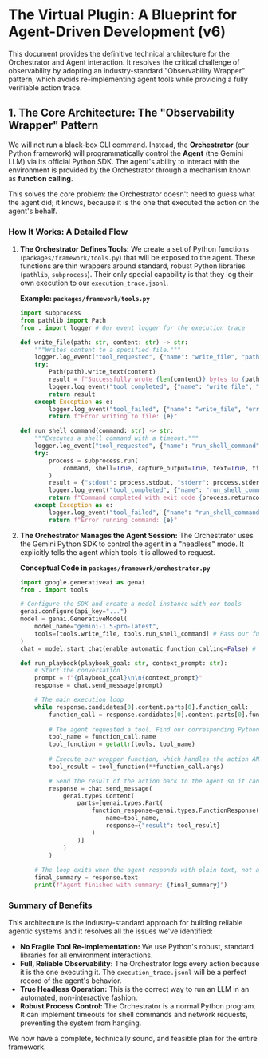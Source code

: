# The Virtual Plugin: A Blueprint for Agent-Driven Development (v6)

This document provides the definitive technical architecture for the Orchestrator and Agent interaction. It resolves the critical challenge of observability by adopting an industry-standard "Observability Wrapper" pattern, which avoids re-implementing agent tools while providing a fully verifiable action trace.

## 1. The Core Architecture: The "Observability Wrapper" Pattern

We will not run a black-box CLI command. Instead, the **Orchestrator** (our Python framework) will programmatically control the **Agent** (the Gemini LLM) via its official Python SDK. The agent's ability to interact with the environment is provided by the Orchestrator through a mechanism known as **function calling**.

This solves the core problem: the Orchestrator doesn't need to guess what the agent did; it knows, because it is the one that executed the action on the agent's behalf.

### How It Works: A Detailed Flow

1.  **The Orchestrator Defines Tools:** We create a set of Python functions (`packages/framework/tools.py`) that will be exposed to the agent. These functions are thin wrappers around standard, robust Python libraries (`pathlib`, `subprocess`). Their only special capability is that they log their own execution to our `execution_trace.jsonl`.

    **Example: `packages/framework/tools.py`**
    ```python
    import subprocess
    from pathlib import Path
    from . import logger # Our event logger for the execution trace

    def write_file(path: str, content: str) -> str:
        """Writes content to a specified file."""
        logger.log_event("tool_requested", {"name": "write_file", "path": path})
        try:
            Path(path).write_text(content)
            result = f"Successfully wrote {len(content)} bytes to {path}"
            logger.log_event("tool_completed", {"name": "write_file", "result": result})
            return result
        except Exception as e:
            logger.log_event("tool_failed", {"name": "write_file", "error": str(e)})
            return f"Error writing to file: {e}"

    def run_shell_command(command: str) -> str:
        """Executes a shell command with a timeout."""
        logger.log_event("tool_requested", {"name": "run_shell_command", "command": command})
        try:
            process = subprocess.run(
                command, shell=True, capture_output=True, text=True, timeout=300
            )
            result = {"stdout": process.stdout, "stderr": process.stderr, "exit_code": process.returncode}
            logger.log_event("tool_completed", {"name": "run_shell_command", "result": result})
            return f"Command completed with exit code {process.returncode}.\nSTDOUT:\n{process.stdout}\nSTDERR:\n{process.stderr}"
        except Exception as e:
            logger.log_event("tool_failed", {"name": "run_shell_command", "error": str(e)})
            return f"Error running command: {e}"
    ```

2.  **The Orchestrator Manages the Agent Session:** The Orchestrator uses the Gemini Python SDK to control the agent in a "headless" mode. It explicitly tells the agent which tools it is allowed to request.

    **Conceptual Code in `packages/framework/orchestrator.py`**
    ```python
    import google.generativeai as genai
    from . import tools

    # Configure the SDK and create a model instance with our tools
    genai.configure(api_key="...")
    model = genai.GenerativeModel(
        model_name="gemini-1.5-pro-latest",
        tools=[tools.write_file, tools.run_shell_command] # Pass our functions
    )
    chat = model.start_chat(enable_automatic_function_calling=False) # We want manual control

    def run_playbook(playbook_goal: str, context_prompt: str):
        # Start the conversation
        prompt = f"{playbook_goal}\n\n{context_prompt}"
        response = chat.send_message(prompt)

        # The main execution loop
        while response.candidates[0].content.parts[0].function_call:
            function_call = response.candidates[0].content.parts[0].function_call
            
            # The agent requested a tool. Find our corresponding Python function.
            tool_name = function_call.name
            tool_function = getattr(tools, tool_name)
            
            # Execute our wrapper function, which handles the action AND the logging.
            tool_result = tool_function(**function_call.args)

            # Send the result of the action back to the agent so it can decide the next step.
            response = chat.send_message(
                genai.types.Content(
                    parts=[genai.types.Part(
                        function_response=genai.types.FunctionResponse(
                            name=tool_name,
                            response={"result": tool_result}
                        )
                    )]
                )
            )
        
        # The loop exits when the agent responds with plain text, not a tool call.
        final_summary = response.text
        print(f"Agent finished with summary: {final_summary}")
    ```

### Summary of Benefits

This architecture is the industry-standard approach for building reliable agentic systems and it resolves all the issues we've identified:

*   **No Fragile Tool Re-implementation:** We use Python's robust, standard libraries for all environment interactions.
*   **Full, Reliable Observability:** The Orchestrator logs every action because it is the one executing it. The `execution_trace.jsonl` will be a perfect record of the agent's behavior.
*   **True Headless Operation:** This is the correct way to run an LLM in an automated, non-interactive fashion.
*   **Robust Process Control:** The Orchestrator is a normal Python program. It can implement timeouts for shell commands and network requests, preventing the system from hanging.

We now have a complete, technically sound, and feasible plan for the entire framework.
